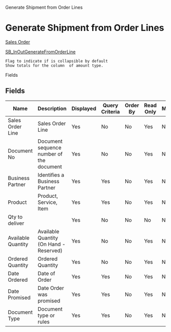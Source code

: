 
Generate Shipment from Order Lines
# Generate Shipment from Order Lines



[Sales Order](../../functional-guide/window/window-sales-order.md)

[SB_InOutGenerateFromOrderLine](../../functional-guide/process/process-sb_inoutgeneratefromorderline.md)

```
Flag to indicate if is collapsible by default
Show totals for the column  of amount type.
```
Fields
## Fields




Name               | Description                              | Displayed | Query Criteria | Order By | Read Only | Mandatory
------------------ | ---------------------------------------- | --------- | -------------- | -------- | --------- | ---------
Sales Order Line   | Sales Order Line                         | Yes       | No             | No       | Yes       | No       
Document No        | Document sequence number of the document | Yes       | No             | No       | Yes       | No       
Business Partner   | Identifies a Business Partner            | Yes       | Yes            | No       | Yes       | No       
Product            | Product, Service, Item                   | Yes       | Yes            | No       | Yes       | No       
Qty to deliver     |                                          | Yes       | No             | No       | No        | No       
Available Quantity | Available Quantity (On Hand - Reserved)  | Yes       | No             | No       | Yes       | No       
Ordered Quantity   | Ordered Quantity                         | Yes       | No             | No       | Yes       | No       
Date Ordered       | Date of Order                            | Yes       | Yes            | No       | Yes       | No       
Date Promised      | Date Order was promised                  | Yes       | Yes            | No       | Yes       | No       
Document Type      | Document type or rules                   | Yes       | Yes            | No       | Yes       | No       
